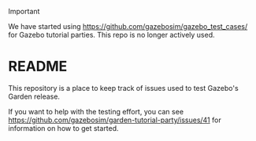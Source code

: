 > [!IMPORTANT]
> We have started using https://github.com/gazebosim/gazebo_test_cases/ for Gazebo tutorial parties. This repo is no longer actively used.

README
======

This repository is a place to keep track of issues used to test Gazebo's Garden release.

If you want to help with the testing effort, you can see https://github.com/gazebosim/garden-tutorial-party/issues/41 for information on how to get started.

